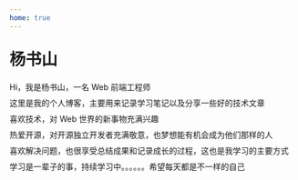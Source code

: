 ```yaml
---
home: true
---
```


<style scoped>
  h1 { margin: 1.8rem 0 1.2rem; }
  p { margin: 0.5rem 0; }
</style>

# 杨书山

Hi，我是杨书山，一名 Web 前端工程师

这里是我的个人博客，主要用来记录学习笔记以及分享一些好的技术文章

喜欢技术，对 Web 世界的新事物充满兴趣

热爱开源，对开源独立开发者充满敬意，也梦想能有机会成为他们那样的人

喜欢解决问题，也很享受总结成果和记录成长的过程，这也是我学习的主要方式

学习是一辈子的事，持续学习中。。。。。。希望每天都是不一样的自己